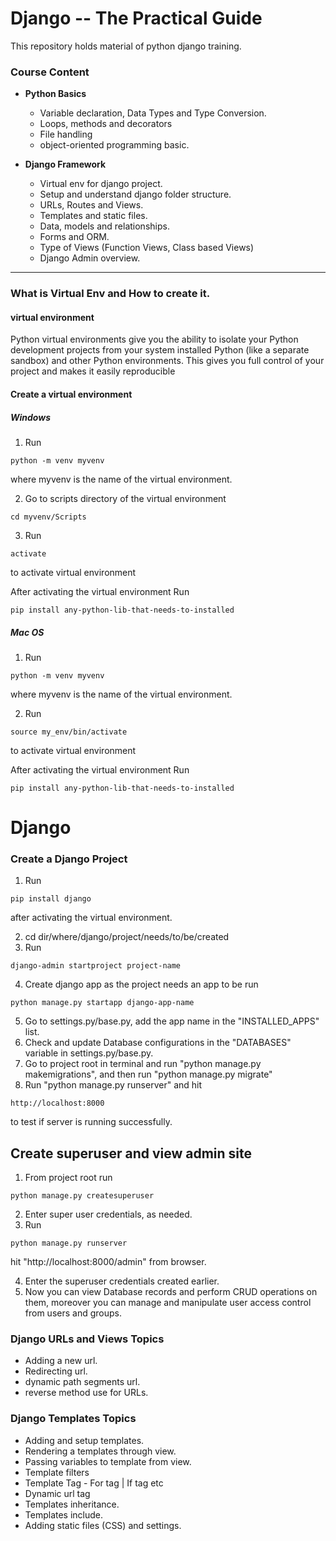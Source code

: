# Django -- The Practical Guide

This repository holds material of python django training.

### Course Content

- **Python Basics**
    - Variable declaration, Data Types and Type Conversion.
    - Loops, methods and decorators
    - File handling
    - object-oriented programming basic.

- **Django Framework**
  - Virtual env for django project.
  - Setup and understand django folder structure.
  - URLs, Routes and Views.
  - Templates and static files.
  - Data, models and relationships.
  - Forms and ORM.
  - Type of Views (Function Views, Class based Views)
  - Django Admin overview.

---------
### What is Virtual Env and How to create it.

#### virtual environment
Python virtual environments give you the ability to isolate your Python development projects from your system installed Python (like a separate sandbox) and other Python environments. 
This gives you full control of your project and makes it easily reproducible

#### Create a virtual environment
##### Windows
1. Run 
```
python -m venv myvenv
```
where myvenv is the name of the virtual environment.

2. Go to scripts directory of the virtual environment
```
cd myvenv/Scripts
```
3. Run 
```
activate
```
to activate virtual environment

After activating the virtual environment Run
```
pip install any-python-lib-that-needs-to-installed
```

##### Mac OS
1. Run 
```
python -m venv myvenv
```
where myvenv is the name of the virtual environment.

2. Run
```
source my_env/bin/activate
```
to activate virtual environment


After activating the virtual environment Run
```
pip install any-python-lib-that-needs-to-installed
```

# Django

### Create a Django Project
1. Run 
```
pip install django
```
after activating the virtual environment.

2. cd dir/where/django/project/needs/to/be/created
3. Run 
```
django-admin startproject project-name
```
4. Create django app as the project needs an app to be run
```
python manage.py startapp django-app-name
```

5. Go to settings.py/base.py, add the app name in the "INSTALLED_APPS" list.
6. Check and update Database configurations in the "DATABASES" variable in settings.py/base.py.
7. Go to project root in terminal and run "python manage.py makemigrations", and then run "python manage.py migrate"
8. Run "python manage.py runserver" and hit
```
http://localhost:8000
```
to test if server is running successfully.


## Create superuser and view admin site
1. From project root run
```
python manage.py createsuperuser
```

2. Enter super user credentials, as needed.
3. Run
```
python manage.py runserver
```

hit "http://localhost:8000/admin" from browser.

4. Enter the superuser credentials created earlier.
5. Now you can view Database records and perform CRUD operations on them, moreover you can manage and manipulate user access control from users and groups.

### Django URLs and Views Topics

- Adding a new url.
- Redirecting url.
- dynamic path segments url.
- reverse method use for URLs.

### Django Templates Topics

- Adding and setup templates.
- Rendering a templates through view.
- Passing variables to template from view.
- Template filters
- Template Tag - For tag | If tag etc
- Dynamic url tag
- Templates inheritance.
- Templates include.
- Adding static files (CSS) and settings.